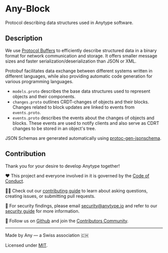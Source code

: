 # Any-Block
Protocol describing data structures used in Anytype software.

## Description
We use [Protocol Buffers](https://en.wikipedia.org/wiki/Protocol_Buffers) to efficiently describe structured data in a binary format for network communication and storage. It offers smaller message sizes and faster serialization/deserialization than JSON or XML. 

Protobuf facilitates data exchange between different systems written in different languages, while also providing automatic code generation for various programming languages.

- `models.proto` describes the base data structures used to represent objects and their components. 
- `changes.proto` outlines CRDT-changes of objects and their blocks. Changes related to block updates are linked to events from `events.proto`. 
- `events.proto` describes the events about the changes of objects and blocks. These events are used to notify clients and also serve as CDRT changes to be stored in an object's tree.

JSON Schemas are generated automatically using [protoc-gen-jsonschema](https://github.com/chrusty/protoc-gen-jsonschema).

## Contribution
Thank you for your desire to develop Anytype together!

❤️ This project and everyone involved in it is governed by the [Code of Conduct](https://github.com/anyproto/.github/blob/main/docs/CODE_OF_CONDUCT.md).

🧑‍💻 Check out our [contributing guide](https://github.com/anyproto/.github/blob/main/docs/CONTRIBUTING.md) to learn about asking questions, creating issues, or submitting pull requests.

🫢 For security findings, please email [security@anytype.io](mailto:security@anytype.io) and refer to our [security guide](https://github.com/anyproto/.github/blob/main/docs/SECURITY.md) for more information.

🤝 Follow us on [Github](https://github.com/anyproto) and join the [Contributors Community](https://github.com/orgs/anyproto/discussions).

---
Made by Any — a Swiss association 🇨🇭

Licensed under [MIT](./LICENSE.md).